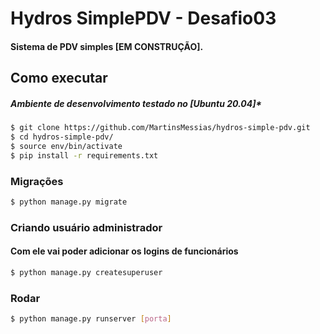 # Hydros SimplePDV - Desafio03
#### Sistema de PDV simples [EM CONSTRUÇÃO].


## Como executar 
##### Ambiente de desenvolvimento testado no [Ubuntu 20.04]*
``` bash
$ git clone https://github.com/MartinsMessias/hydros-simple-pdv.git
$ cd hydros-simple-pdv/
$ source env/bin/activate
$ pip install -r requirements.txt
```

### Migrações
``` bash
$ python manage.py migrate
```

### Criando usuário administrador
#### Com ele vai poder adicionar os logins de funcionários

``` bash
$ python manage.py createsuperuser
```

### Rodar

``` bash
$ python manage.py runserver [porta]
```